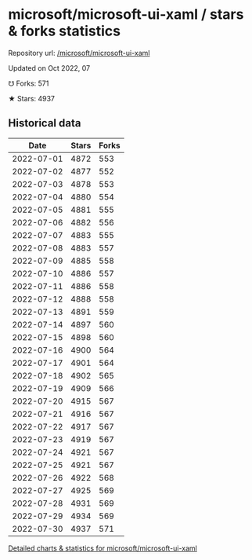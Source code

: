 # microsoft/microsoft-ui-xaml / stars & forks statistics

Repository url: [/microsoft/microsoft-ui-xaml](https://github.com/microsoft/microsoft-ui-xaml)

Updated on Oct 2022, 07

☋ Forks: 571

★ Stars: 4937

## Historical data
| Date | Stars | Forks |
|------|-------|-------|
| 2022-07-01 | 4872 | 553 | 
| 2022-07-02 | 4877 | 552 | 
| 2022-07-03 | 4878 | 553 | 
| 2022-07-04 | 4880 | 554 | 
| 2022-07-05 | 4881 | 555 | 
| 2022-07-06 | 4882 | 556 | 
| 2022-07-07 | 4883 | 555 | 
| 2022-07-08 | 4883 | 557 | 
| 2022-07-09 | 4885 | 558 | 
| 2022-07-10 | 4886 | 557 | 
| 2022-07-11 | 4886 | 558 | 
| 2022-07-12 | 4888 | 558 | 
| 2022-07-13 | 4891 | 559 | 
| 2022-07-14 | 4897 | 560 | 
| 2022-07-15 | 4898 | 560 | 
| 2022-07-16 | 4900 | 564 | 
| 2022-07-17 | 4901 | 564 | 
| 2022-07-18 | 4902 | 565 | 
| 2022-07-19 | 4909 | 566 | 
| 2022-07-20 | 4915 | 567 | 
| 2022-07-21 | 4916 | 567 | 
| 2022-07-22 | 4917 | 567 | 
| 2022-07-23 | 4919 | 567 | 
| 2022-07-24 | 4921 | 567 | 
| 2022-07-25 | 4921 | 567 | 
| 2022-07-26 | 4922 | 568 | 
| 2022-07-27 | 4925 | 569 | 
| 2022-07-28 | 4931 | 569 | 
| 2022-07-29 | 4934 | 569 | 
| 2022-07-30 | 4937 | 571 | 


[Detailed charts & statistics for microsoft/microsoft-ui-xaml](https://reviewgithub.com/rep/microsoft/microsoft-ui-xaml)
